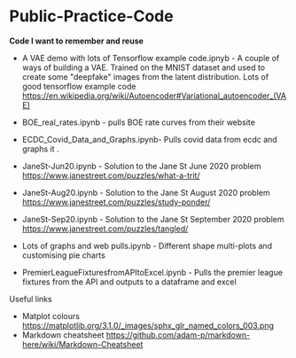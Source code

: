 # Public-Practice-Code <br>
**Code I want to remember and reuse**

* A VAE demo with lots of Tensorflow example code.ipnyb - A couple of ways of building a VAE. Trained on the MNIST dataset and used to create some "deepfake" images from the latent distribution. Lots of good tensorflow example code
https://en.wikipedia.org/wiki/Autoencoder#Variational_autoencoder_(VAE)

* BOE_real_rates.ipynb - pulls BOE rate curves from their website
* ECDC_Covid_Data_and_Graphs.ipynb- Pulls covid data from ecdc and graphs it . 
* JaneSt-Jun20.ipynb - Solution to the Jane St June 2020 problem https://www.janestreet.com/puzzles/what-a-trit/
* JaneSt-Aug20.ipynb - Solution to the Jane St August 2020 problem https://www.janestreet.com/puzzles/study-ponder/
* JaneSt-Sep20.ipynb - Solution to the Jane St September 2020 problem https://www.janestreet.com/puzzles/tangled/
* Lots of graphs and web pulls.ipynb - Different shape multi-plots and customising pie charts
* PremierLeagueFixturesfromAPItoExcel.ipynb - Pulls the premier league fixtures from the API and outputs to a dataframe and excel




Useful links <br>
* Matplot colours https://matplotlib.org/3.1.0/_images/sphx_glr_named_colors_003.png
* Markdown cheatsheet https://github.com/adam-p/markdown-here/wiki/Markdown-Cheatsheet
